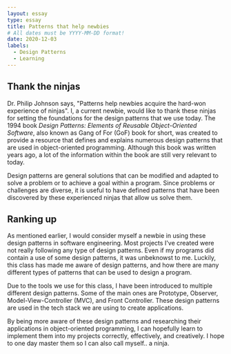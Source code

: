 ```yaml
---
layout: essay
type: essay
title: Patterns that help newbies
# All dates must be YYYY-MM-DD format!
date: 2020-12-03
labels:
  - Design Patterns
  - Learning
---
```


## Thank the ninjas

Dr. Philip Johnson says, "Patterns help newbies acquire the hard-won experience of ninjas". I, a current newbie, would like to thank these ninjas for setting the foundations for the design patterns that we use today. The 1994 book *Design Patterns: Elements of Reusable Object-Oriented Software*, also known as Gang of For (GoF) book for short, was created to provide a resource that defines and explains numerous design patterns that are used in object-oriented programming. Although this book was written years ago, a lot of the information within the book are still very relevant to today.
 
Design patterns are general solutions that can be modified and adapted to solve a problem or to achieve a goal within a program. Since problems or challenges are diverse, it is useful to have defined patterns that have been discovered by these experienced ninjas that allow us solve them. 

## Ranking up

As mentioned earlier, I would consider myself a newbie in using these design patterns in software engineering. Most projects I've created were not really following any type of design patterns. Even if my programs did contain a use of some design patterns, it was unbeknowst to me. Luckily, this class has made me aware of design patterns, and how there are many different types of patterns that can be used to design a program.

Due to the tools we use for this class, I have been introduced to multiple different design patterns. Some of the main ones are Prototype, Observer, Model-View-Controller (MVC), and Front Controller. These design patterns are used in the tech stack we are using to create applications.

By being more aware of these design patterns and researching their applications in object-oriented programming, I can hopefully learn to implement them into my projects correctly, effectively, and creatively. I hope to one day master them so I can also call myself.. a ninja.

